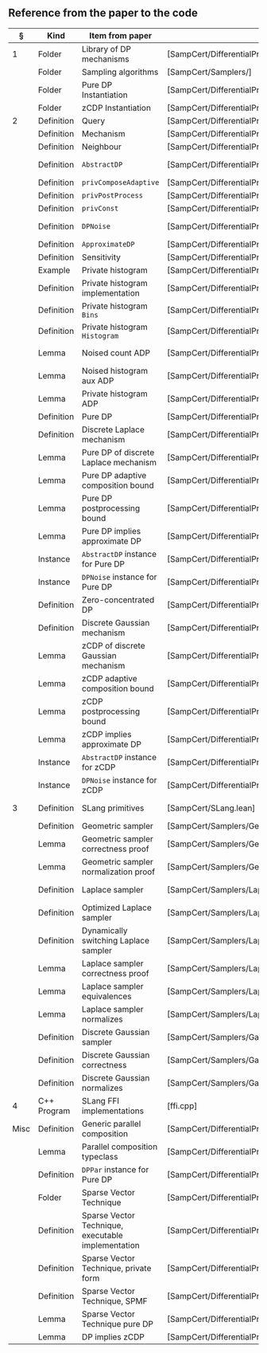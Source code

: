 ## Reference from the paper to the code

| §    | Kind        | Item from paper                                    | File                                                                      | Name                                     | Note       |
|------|-------------|----------------------------------------------------|---------------------------------------------------------------------------|------------------------------------------|------------|
| 1    | Folder      | Library of DP mechanisms                           | [SampCert/DifferentialPrivacy/Queries/]                                   |                                          |            |
|      | Folder      | Sampling algorithms                                | [SampCert/Samplers/]                                                      |                                          |            |
|      | Folder      | Pure DP Instantiation                              | [SampCert/DifferentialPrivacy/Pure]                                       |                                          |            |
|      | Folder      | zCDP Instantiation                                 | [SampCert/DifferentialPrivacy/ZeroConcentrated]                           |                                          |            |
| 2    | Definition  | Query                                              | [SampCert/DifferentialPrivacy/Generic.lean]                               | `Query`                                  |            |
|      | Definition  | Mechanism                                          | [SampCert/DifferentialPrivacy/Generic.lean]                               | `Mechanism`                              |            |
|      | Definition  | Neighbour                                          | [SampCert/DifferentialPrivacy/Neighbours.lean]                            | `Neighbour`                              |            |
|      | Definition  | `AbstractDP`                                       | [SampCert/DifferentialPrivacy/Abstract.lean]                              | `DPSystem`                               | Listing 1  |
|      | Definition  | `privComposeAdaptive`                              | [SampCert/DifferentialPrivacy/Generic.lean]                               | `privComposeAdaptive`                    |            |
|      | Definition  | `privPostProcess`                                  | [SampCert/DifferentialPrivacy/Generic.lean]                               | `privPostProcess`                        |            |
|      | Definition  | `privConst`                                        | [SampCert/DifferentialPrivacy/Generic.lean]                               | `privConst`                              |            |
|      | Definition  | `DPNoise`                                          | [SampCert/DifferentialPrivacy/Abstract.lean]                              | `DPNoise`                                | Listing 2  |
|      | Definition  | `ApproximateDP`                                    | [SampCert/DifferentialPrivacy/Approximate/DP.lean]                        | `ApproximateDP`                          |            |
|      | Definition  | Sensitivity                                        | [SampCert/DifferentialPrivacy/Sensitivity.lean]                           | `sensitivity`                            |            |
|      | Example     | Private histogram                                  | [SampCert/DifferentialPrivacy/Queries/Histogram/]                         |                                          |            |
|      | Definition  | Private histogram implementation                   | [SampCert/DifferentialPrivacy/Queries/Histogram/Code.lean]                |                                          | Listing 3  |
|      | Definition  | Private histogram  `Bins`                          | [SampCert/DifferentialPrivacy/Queries/Histogram/Code.lean]                | `Bins`                                   |            |
|      | Definition  | Private histogram  `Histogram`                     | [SampCert/DifferentialPrivacy/Queries/Histogram/Code.lean]                | `Histogram`                              |            |
|      | Lemma       | Noised count ADP                                   | [SampCert/DifferentialPrivacy/Queries/Histogram/Properties.lean]          | `privNoisedBinCount_DP`                  | Listing 4  |
|      | Lemma       | Noised histogram aux ADP                           | [SampCert/DifferentialPrivacy/Queries/Histogram/Properties.lean]          | `privNoisedHistogramAux_DP`              | Listing 5  |
|      | Lemma       | Private histogram ADP                              | [SampCert/DifferentialPrivacy/Queries/Histogram/Properties.lean]          | `privNoisedHistogram_DP`                 | Listing 6  |
|      | Definition  | Pure DP                                            | [SampCert/DifferentialPrivacy/Pure/DP.lean]                               | `pureDP`                                 |            |
|      | Definition  | Discrete Laplace mechanism                         | [SampCert/DifferentialPrivacy/Pure/Mechanism/Code.lean]                   | `privNoisedQueryPure`                    |            |
|      | Lemma       | Pure DP of discrete Laplace mechanism              | [SampCert/DifferentialPrivacy/Pure/Mechanism/Properties.lean]             | `privNoisedQueryPure_DP`                 |            |
|      | Lemma       | Pure DP adaptive composition bound                 | [SampCert/DifferentialPrivacy/Pure/AdaptiveComposition.lean]              | `PureDP_ComposeAdaptive'`                |            |
|      | Lemma       | Pure DP postprocessing bound                       | [SampCert/DifferentialPrivacy/Pure/Postprocessing.lean]                   | `PureDP_PostProcess`                     |            |
|      | Lemma       | Pure DP implies approximate DP                     | [SampCert/DifferentialPrivacy/Pure/DP.lean]                               | `pure_ApproximateDP`                     |            |
|      | Instance    | `AbstractDP` instance for Pure DP                  | [SampCert/DifferentialPrivacy/Pure/System.lean]                           | `PureDPSystem`                           |            |
|      | Instance    | `DPNoise` instance for Pure DP                     | [SampCert/DifferentialPrivacy/Pure/System.lean]                           | `laplace_pureDPSystem`                   |            |
|      | Definition  | Zero-concentrated DP                               | [SampCert/DifferentialPrivacy/ZeroConcentrated/DP.lean]                   | `zCDP`                                   |            |
|      | Definition  | Discrete Gaussian mechanism                        | [SampCert/DifferentialPrivacy/ZeroConcentrated/Mechanism/Code.lean]       | `privNoisedQuery`                        |            |
|      | Lemma       | zCDP of discrete Gaussian mechanism                | [SampCert/DifferentialPrivacy/ZeroConcentrated/Mechanism/Properties.lean] | `privNoisedQuery_zCDP`                   |            |
|      | Lemma       | zCDP adaptive composition bound                    | [SampCert/DifferentialPrivacy/ZeroConcentrated/AdaptiveComposition.lean]  | `privComposeAdaptive_zCDP `              |            |
|      | Lemma       | zCDP postprocessing bound                          | [SampCert/DifferentialPrivacy/ZeroConcentrated/Postprocessing.lean]       | `privPostProcess_zCDP`                   |            |
|      | Lemma       | zCDP implies approximate DP                        | [SampCert/DifferentialPrivacy/ZeroConcentrated/DP.lean]                   | `zCDP_ApproximateDP`                     |            |
|      | Instance    | `AbstractDP` instance for zCDP                     | [SampCert/DifferentialPrivacy/ZeroConcentrated/System.lean]               | `zCDPSystem`                             |            |
|      | Instance    | `DPNoise` instance for zCDP                        | [SampCert/DifferentialPrivacy/ZeroConcentrated/System.lean]               | `gaussian_zCDPSystem`                    |            |
| 3    | Definition  | SLang primitives                                   | [SampCert/SLang.lean]                                                     |                                          | Figure 3   |
|      | Definition  | Geometric sampler                                  | [SampCert/Samplers/Geometric/Code.lean]                                   | `probGeometric`                          |            |
|      | Lemma       | Geometric sampler correctness proof                | [SampCert/Samplers/Geometric/Properties.lean]                             | `probGeometric_apply`                    |            |
|      | Lemma       | Geometric sampler normalization proof              | [SampCert/Samplers/Geometric/Properties.lean]                             | `probGeometric_normalizes`               |            |
|      | Definition  | Laplace sampler                                    | [SampCert/Samplers/Laplace/Code.lean]                                     | `DiscreteLaplaceSample`                  | Listing 8  |
|      | Definition  | Optimized Laplace sampler                          | [SampCert/Samplers/Laplace/Code.lean]                                     | `DiscreteLaplaceOptimized`               | Listing 9  |
|      | Definition  | Dynamically switching Laplace sampler              | [SampCert/Samplers/Laplace/Code.lean]                                     | `DiscreteLaplaceSampleMixed`             |            |
|      | Lemma       | Laplace sampler correctness proof                  | [SampCert/Samplers/Laplace/Properties.lean]                               | `DiscreteLaplaceSample_apply`            |            |
|      | Lemma       | Laplace sampler equivalences                       | [SampCert/Samplers/Laplace/Properties.lean]                               | `DiscreteLaplaceSample_equiv`            |            |
|      | Lemma       | Laplace sampler normalizes                         | [SampCert/Samplers/Laplace/Properties.lean]                               | `DiscreteLaplaceSampleMixed_normalizes ` |            |
|      | Definition  | Discrete Gaussian sampler                          | [SampCert/Samplers/Gaussian/Code.lean]                                    | `DiscreteGaussianSample`                 | Listing 10 |
|      | Definition  | Discrete Gaussian correctness                      | [SampCert/Samplers/Gaussian/Properties.lean]                              | `DiscreteGaussianSample_apply`           |            |
|      | Definition  | Discrete Gaussian normalizes                       | [SampCert/Samplers/Gaussian/Properties.lean]                              | `DiscreteGaussianSample_normalizes`      |            |
| 4    | C++ Program | SLang FFI implementations                          | [ffi.cpp]                                                                 |                                          | Listing 11 |
| Misc | Definition  | Generic parallel composition                       | [SampCert/DifferentialPrivacy/Generic.lean]                               | `privParComp`                            |            |
|      | Lemma       | Parallel composition typeclass                     | [SampCert/DifferentialPrivacy/Abstract.lean]                              | `DPPar`                                  |            |
|      | Definition  | `DPPar` instance for Pure DP                       | [SampCert/DifferentialPrivacy/Pure/System.lean]                           | `PureDPParSystem`                        |            |
|      | Folder      | Sparse Vector Technique                            | [SampCert/DifferentialPrivacy/UnboundedMax/]                              |                                          |            |
|      | Definition  | Sparse Vector Technique, executable implementation | [SampCert/DifferentialPrivacy/UnboundedMax/Code.lean]                     | `sv1_privMax`                            |            |
|      | Definition  | Sparse Vector Technique, private form              | [SampCert/DifferentialPrivacy/UnboundedMax/Properties.lean]               | `sv9_privMax`                            |            |
|      | Definition  | Sparse Vector Technique, SPMF                      | [SampCert/DifferentialPrivacy/UnboundedMax/Properties.lean]               | `sv1_privMax_PMF`                        |            |
|      | Lemma       | Sparse Vector Technique pure DP                    | [SampCert/DifferentialPrivacy/UnboundedMax/Privacy.lean]                  | `sv9_privMax_pmf_DP`                     |            |
|      | Lemma       | DP implies zCDP                                    | [SampCert/DifferentialPrivacy/ZeroConcentrated/DP.lean]                   | `ofDP`                                   |            |



